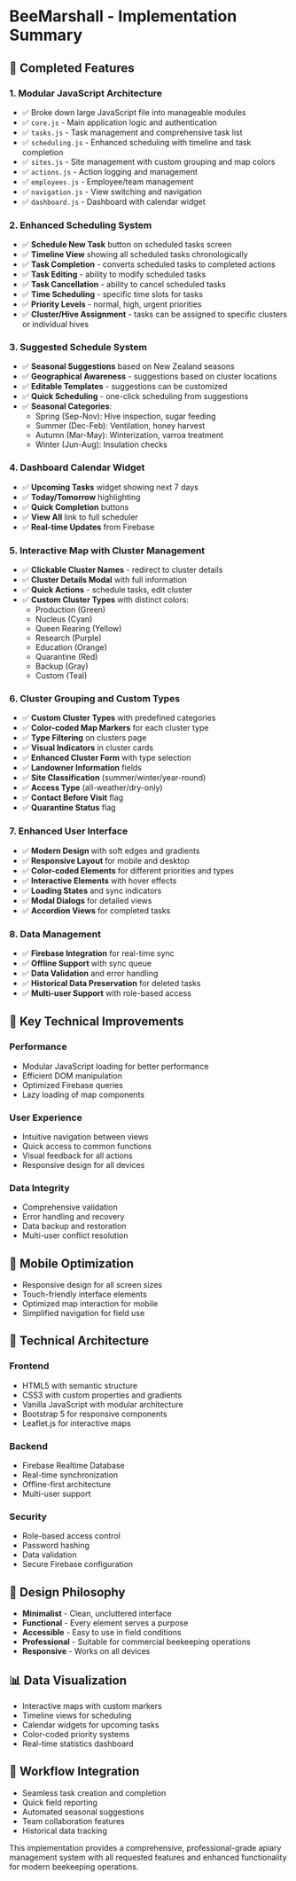 # BeeMarshall - Implementation Summary

## 🎯 **Completed Features**

### 1. **Modular JavaScript Architecture**
- ✅ Broke down large JavaScript file into manageable modules
- ✅ `core.js` - Main application logic and authentication
- ✅ `tasks.js` - Task management and comprehensive task list
- ✅ `scheduling.js` - Enhanced scheduling with timeline and task completion
- ✅ `sites.js` - Site management with custom grouping and map colors
- ✅ `actions.js` - Action logging and management
- ✅ `employees.js` - Employee/team management
- ✅ `navigation.js` - View switching and navigation
- ✅ `dashboard.js` - Dashboard with calendar widget

### 2. **Enhanced Scheduling System**
- ✅ **Schedule New Task** button on scheduled tasks screen
- ✅ **Timeline View** showing all scheduled tasks chronologically
- ✅ **Task Completion** - converts scheduled tasks to completed actions
- ✅ **Task Editing** - ability to modify scheduled tasks
- ✅ **Task Cancellation** - ability to cancel scheduled tasks
- ✅ **Time Scheduling** - specific time slots for tasks
- ✅ **Priority Levels** - normal, high, urgent priorities
- ✅ **Cluster/Hive Assignment** - tasks can be assigned to specific clusters or individual hives

### 3. **Suggested Schedule System**
- ✅ **Seasonal Suggestions** based on New Zealand seasons
- ✅ **Geographical Awareness** - suggestions based on cluster locations
- ✅ **Editable Templates** - suggestions can be customized
- ✅ **Quick Scheduling** - one-click scheduling from suggestions
- ✅ **Seasonal Categories**:
  - Spring (Sep-Nov): Hive inspection, sugar feeding
  - Summer (Dec-Feb): Ventilation, honey harvest
  - Autumn (Mar-May): Winterization, varroa treatment
  - Winter (Jun-Aug): Insulation checks

### 4. **Dashboard Calendar Widget**
- ✅ **Upcoming Tasks** widget showing next 7 days
- ✅ **Today/Tomorrow** highlighting
- ✅ **Quick Completion** buttons
- ✅ **View All** link to full scheduler
- ✅ **Real-time Updates** from Firebase

### 5. **Interactive Map with Cluster Management**
- ✅ **Clickable Cluster Names** - redirect to cluster details
- ✅ **Cluster Details Modal** with full information
- ✅ **Quick Actions** - schedule tasks, edit cluster
- ✅ **Custom Cluster Types** with distinct colors:
  - Production (Green)
  - Nucleus (Cyan)
  - Queen Rearing (Yellow)
  - Research (Purple)
  - Education (Orange)
  - Quarantine (Red)
  - Backup (Gray)
  - Custom (Teal)

### 6. **Cluster Grouping and Custom Types**
- ✅ **Custom Cluster Types** with predefined categories
- ✅ **Color-coded Map Markers** for each cluster type
- ✅ **Type Filtering** on clusters page
- ✅ **Visual Indicators** in cluster cards
- ✅ **Enhanced Cluster Form** with type selection
- ✅ **Landowner Information** fields
- ✅ **Site Classification** (summer/winter/year-round)
- ✅ **Access Type** (all-weather/dry-only)
- ✅ **Contact Before Visit** flag
- ✅ **Quarantine Status** flag

### 7. **Enhanced User Interface**
- ✅ **Modern Design** with soft edges and gradients
- ✅ **Responsive Layout** for mobile and desktop
- ✅ **Color-coded Elements** for different priorities and types
- ✅ **Interactive Elements** with hover effects
- ✅ **Loading States** and sync indicators
- ✅ **Modal Dialogs** for detailed views
- ✅ **Accordion Views** for completed tasks

### 8. **Data Management**
- ✅ **Firebase Integration** for real-time sync
- ✅ **Offline Support** with sync queue
- ✅ **Data Validation** and error handling
- ✅ **Historical Data Preservation** for deleted tasks
- ✅ **Multi-user Support** with role-based access

## 🚀 **Key Technical Improvements**

### **Performance**
- Modular JavaScript loading for better performance
- Efficient DOM manipulation
- Optimized Firebase queries
- Lazy loading of map components

### **User Experience**
- Intuitive navigation between views
- Quick access to common functions
- Visual feedback for all actions
- Responsive design for all devices

### **Data Integrity**
- Comprehensive validation
- Error handling and recovery
- Data backup and restoration
- Multi-user conflict resolution

## 📱 **Mobile Optimization**
- Responsive design for all screen sizes
- Touch-friendly interface elements
- Optimized map interaction for mobile
- Simplified navigation for field use

## 🔧 **Technical Architecture**

### **Frontend**
- HTML5 with semantic structure
- CSS3 with custom properties and gradients
- Vanilla JavaScript with modular architecture
- Bootstrap 5 for responsive components
- Leaflet.js for interactive maps

### **Backend**
- Firebase Realtime Database
- Real-time synchronization
- Offline-first architecture
- Multi-user support

### **Security**
- Role-based access control
- Password hashing
- Data validation
- Secure Firebase configuration

## 🎨 **Design Philosophy**
- **Minimalist** - Clean, uncluttered interface
- **Functional** - Every element serves a purpose
- **Accessible** - Easy to use in field conditions
- **Professional** - Suitable for commercial beekeeping operations
- **Responsive** - Works on all devices

## 📊 **Data Visualization**
- Interactive maps with custom markers
- Timeline views for scheduling
- Calendar widgets for upcoming tasks
- Color-coded priority systems
- Real-time statistics dashboard

## 🔄 **Workflow Integration**
- Seamless task creation and completion
- Quick field reporting
- Automated seasonal suggestions
- Team collaboration features
- Historical data tracking

This implementation provides a comprehensive, professional-grade apiary management system with all requested features and enhanced functionality for modern beekeeping operations.
